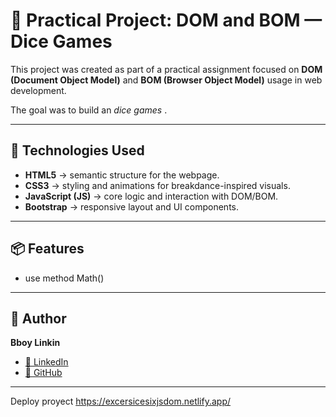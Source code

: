 # 🧪 Practical Project: DOM and BOM — Dice Games

This project was created as part of a practical assignment focused on **DOM (Document Object Model)** and **BOM (Browser Object Model)** usage in web development.

The goal was to build an *dice games* .

---

## 🚀 Technologies Used

- **HTML5** → semantic structure for the webpage.
- **CSS3** → styling and animations for breakdance-inspired visuals.
- **JavaScript (JS)** → core logic and interaction with DOM/BOM.
- **Bootstrap** → responsive layout and UI components.

---

## 📦 Features

- use method Math()
---

## 🔗 Author

**Bboy Linkin**  
- [💼 LinkedIn]([https://www.linkedin.com/in/YOUR_LINKEDIN_HERE](https://www.linkedin.com/in/pablo-german-jimenez-0b706a200/))  
- [🐙 GitHub]([https://github.com/YOUR_GITHUB_HERE](https://github.com/Pablo-German-Jimenez))

---

Deploy proyect https://excersicesixjsdom.netlify.app/
